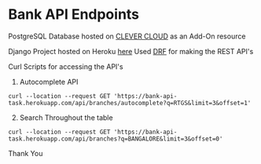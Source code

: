 # Bank API Endpoints

PostgreSQL Database hosted on [CLEVER CLOUD](https://www.clever-cloud.com/) as an Add-On resource

Django Project hosted on Heroku [here](https://bank-api-task.herokuapp.com/api/)
Used [DRF](https://www.django-rest-framework.org/) for making the REST API's

Curl Scripts for accessing the API's

1. Autocomplete API

```curl
curl --location --request GET 'https://bank-api-task.herokuapp.com/api/branches/autocomplete?q=RTGS&limit=3&offset=1'
```

2. Search Throughout the table

```curl
curl --location --request GET 'https://bank-api-task.herokuapp.com/api/branches?q=BANGALORE&limit=3&offset=0'
```

Thank You
